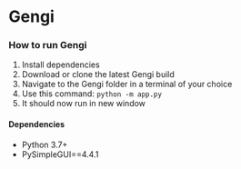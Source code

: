 # Gengi

### How to run Gengi
1. Install dependencies
2. Download or clone the latest Gengi build
3. Navigate to the Gengi folder in a terminal of your choice
4. Use this command: `python -m app.py`
5. It should now run in new window

#### Dependencies
* Python 3.7+
* PySimpleGUI==4.4.1
 
 
